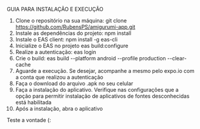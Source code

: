 GUIA PARA INSTALAÇÃO E EXECUÇÃO

1. Clone o repositório na sua máquina: git clone https://github.com/RubensPS/amigurumi-app.git
2. Instale as dependências do projeto: npm install
3. Instale o EAS client: npm install -g eas-cli
4. Inicialize o EAS no projeto eas build:configure
5. Realize a autenticação: eas login
6. Crie o build: eas build --platform android --profile production --clear-cache
7. Aguarde a execução. Se desejar, acompanhe a mesmo pelo expo.io com a conta que realizou a autenticação
8. Faça o download do arquivo .apk no seu celular
9. Faça a instalação do aplicativo. Verifique nas configurações que a opção para permitir instalação de aplicativos de fontes desconhecidas está habilitada
10. Após a instalação, abra o aplicativo

Teste a vontade (:

